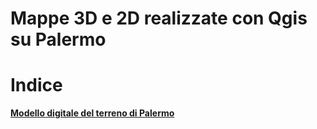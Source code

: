 # Mappe 3D e 2D realizzate con Qgis su Palermo





# Indice

[**Modello digitale del terreno di Palermo**](https://gbvitrano.github.io/mappe2-3d/dem_palermo)
